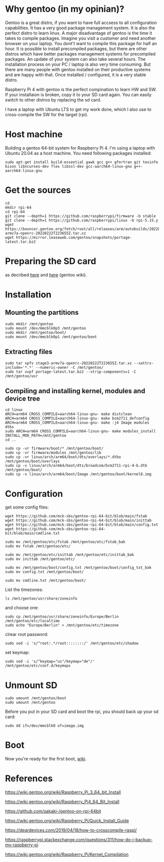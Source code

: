 # Why gentoo (in my opinian)?
Gentoo is a great distro, if you want to have full accsess to all configuration capabilities. It has a very good package management system. It is also the perfect distro to learn linux. A major disadvantage of gentoo is the time it takes to compile packages. Imagine you visit a customer and need another browser on your laptop. You dont't want to compile this package for half an hour. It is possible to install precompiled packages, but there are other distros which have better packages management systems for precompiled packages. An update of your system can also take several hours. The installation process on your PC / laptop is also very time consuming. But there are many people with gentoo installed on their productive systems and are happy with that. Once installed / configured, it is a very stable distro.

Raspberry Pi 4 with gentoo is the perfect compination to learn HW and SW. If your installaion is broken, copy it to your SD card again. You can easily switch to other distros by replacing the sd card.

I have a laptop with Ubuntu LTS to get my work done, which I also use to cross-compile the SW for the target (rpi).

# Host machine
Building a gentoo 64-bit system for Raspberry Pi 4. I'm using a laptop with Ubuntu 20.04 as a host machine. You need following packages installed:
```
sudo apt-get install build-essential gawk gcc g++ gfortran git texinfo bison libncurses-dev flex libssl-dev gcc-aarch64-linux-gnu g++-aarch64-linux-gnu
```

# Get the sources
```
cd 
mkdir rpi-64
cd rpi-64
git clone --depth=1 https://github.com/raspberrypi/firmware -b stable 
git clone --depth=1 https://github.com/raspberrypi/linux -b rpi-5.15.y
wget https://bouncer.gentoo.org/fetch/root/all/releases/arm/autobuilds/20220222T223655Z/stage3-armv7a-openrc-20220222T223655Z.tar.xz
wget https://mirror.leaseweb.com/gentoo/snapshots/portage-latest.tar.bz2
```
# Preparing the SD card
as decribed [here](https://wiki.gentoo.org/wiki/Raspberry_Pi_3_64_bit_Install) and [here](https://wiki.gentoo.org/wiki/Raspberry_Pi/Quick_Install_Guide) (gentoo wiki).

# Installation
## Mounting the partitions
```
sudo mkdir /mnt/gentoo
sudo mount /dev/mmcblk0p3 /mnt/gentoo
sudo mkdir /mnt/gentoo/boot/
sudo mount /dev/mmcblk0p1 /mnt/gentoo/boot
```

## Extracting files
```
sudo tar xpfv stage3-armv7a-openrc-20220222T223655Z.tar.xz --xattrs-include='*.*' --numeric-owner -C /mnt/gentoo/
sudo tar xvpf portage-latest.tar.bz2 --strip-components=1 -C /mnt/gentoo/usr
```
## Compiling and installing kernel, modules and device tree
```
cd linux
ARCH=arm64 CROSS_COMPILE=aarch64-linux-gnu- make distclean
ARCH=arm64 CROSS_COMPILE=aarch64-linux-gnu- make bcm2711_defconfig
ARCH=arm64 CROSS_COMPILE=aarch64-linux-gnu- make -j4 Image modules dtbs
sudo ARCH=arm64 CROSS_COMPILE=aarch64-linux-gnu- make modules_install INSTALL_MOD_PATH=/mnt/gentoo
cd ..

sudo cp -vr firmware/boot/* /mnt/gentoo/boot/
sudo cp -vr firmware/modules /mnt/gentoo/lib
sudo cp -vr linux/arch/arm64/boot/dts/overlays/*.dtbo /mnt/gentoo/boot/overlays
sudo cp -v linux/arch/arm64/boot/dts/broadcom/bcm2711-rpi-4-b.dtb /mnt/gentoo/boot/
sudo cp -v linux/arch/arm64/boot/Image /mnt/gentoo/boot/kernel8.img
```
# Configuration

get some config files:
```
wget https://github.com/mck-sbs/gentoo-rpi-64-bit/blob/main/fstab
wget https://github.com/mck-sbs/gentoo-rpi-64-bit/blob/main/inittab
wget https://github.com/mck-sbs/gentoo-rpi-64-bit/blob/main/config.txt
wget https://github.com/mck-sbs/gentoo-rpi-64-bit/blob/main/cmdline.txt

sudo mv /mnt/gentoo/etc/fstab /mnt/gentoo/etc/fstab_bak
sudo mv fstab /mnt/gentoo/etc/

sudo mv /mnt/gentoo/etc/inittab /mnt/gentoo/etc/inittab_bak
sudo mv inittab /mnt/gentoo/etc/

sudo mv /mnt/gentoo/boot/config.txt /mnt/gentoo/boot/config_txt_bak
sudo mv config.txt /mnt/gentoo/boot/

sudo mv cmdline.txt /mnt/gentoo/boot/
```


List the timezones:
```
ls /mnt/gentoo/usr/share/zoneinfo
```

and choose one:
```
sudo cp /mnt/gentoo/usr/share/zoneinfo/Europe/Berlin /mnt/gentoo/etc/localtime
sudo echo "Europe/Berlin" > /mnt/gentoo/etc/timezone
```

clrear root password:
```
sudo sed -i 's/^root:.*/root::::::::/' /mnt/gentoo/etc/shadow
```

set keymap:
```
sudo sed -i 's/^keymap="us"/keymap="de"/' /mnt/gentoo/etc/conf.d/keymaps
```

# Unmount SD
```
sudo umount /mnt/gentoo/boot
sudo umount /mnt/gentoo
```
Before you put in your SD card and boot the rpi, you should back up your sd card:
```
sudo dd if=/dev/mmcblk0 of=image.img
```

# Boot
Now you're ready for the first boot, [wiki](https://github.com/mck-sbs/gentoo-rpi-64-bit/wiki).


# References
https://wiki.gentoo.org/wiki/Raspberry_Pi_3_64_bit_Install

https://wiki.gentoo.org/wiki/Raspberry_Pi4_64_Bit_Install

https://github.com/sakaki-/gentoo-on-rpi-64bit

https://wiki.gentoo.org/wiki/Raspberry_Pi/Quick_Install_Guide

https://deardevices.com/2019/04/18/how-to-crosscompile-raspi/

https://raspberrypi.stackexchange.com/questions/311/how-do-i-backup-my-raspberry-pi

https://wiki.gentoo.org/wiki/Raspberry_Pi/Kernel_Compilation




